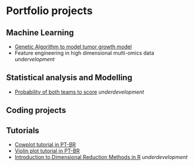 # Portfolio projects

## Machine Learning
 * [Genetic Algorithm to model tumor growth model](https://github.com/bellabf/hypertumor)
 * Feature engineering in high dimensional multi-omics data *undervelopment* 

## Statistical analysis and Modelling
 * [Probability of both teams to score](https://github.com/bellabf/both_to_score) *underdevelopment*

## Coding projects

## Tutorials

* [Cowplot tutorial in PT-BR](https://www.somaquadrados.com/blog/cowplot/)
* [Violin plot tutorial in PT-BR](https://www.somaquadrados.com/blog/violinplot/) 
* [Introduction to Dimensional Reduction Methods in R](https://github.com/bellabf/dimensional-reduction) *underdevelopment* 
